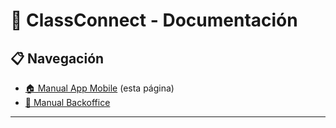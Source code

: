 # 📱 ClassConnect - Documentación

## 📋 Navegación
- [🏠 Manual App Mobile](/ClassConnect.github.io/AppMobile) (esta página)
- [💼 Manual Backoffice](/ClassConnect.github.io/Backoffice)

---
